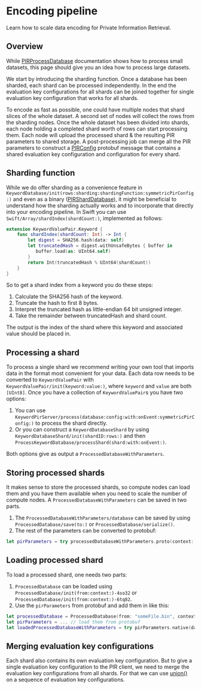 # Encoding pipeline

Learn how to scale data encoding for Private Information Retrieval.

## Overview

While
[PIRProcessDatabase](https://swiftpackageindex.com/apple/swift-homomorphic-encryption/main/documentation/pirprocessdatabase)
documentation shows how to process small datasets, this page should give you an idea how to process large datasets.

We start by introducing the sharding function. Once a database has been sharded, each shard can be processed
independently. In the end the evaluation key configurations for all shards can be joined together for single evaluation
key configuration that works for all shards.

To encode as fast as possible, one could have multiple nodes that shard slices of the whole dataset. A second set of
nodes will collect the rows from the sharding nodes. Once the whole dataset has been divided into shards, each node
holding a completed shard worth of rows can start processing them. Each node will upload the processed shard & the
resulting PIR parameters to shared storage. A post-processing job can merge all the PIR parameters to construct a
[PIRConfig](https://swiftpackageindex.com/apple/swift-homomorphic-encryption/main/documentation/privateinformationretrievalprotobuf/apple_swifthomomorphicencryption_api_v1_pirconfig)
protobuf message that contains a shared evaluation key configuration and configuration for every shard.

## Sharding function

While we do offer sharding as a convenience feature in ``KeywordDatabase/init(rows:sharding:shardingFunction:symmetricPirConfig:)`` and even as a binary
([PIRShardDatabase](https://swiftpackageindex.com/apple/swift-homomorphic-encryption/main/documentation/pirsharddatabase)),
it might be beneficial to understand how the sharding actually works and to incorporate that directly into your encoding
pipeline. In Swift you can use ``Swift/Array/shardIndex(shardCount:)``, implemented as follows:

```swift
extension KeywordValuePair.Keyword {
    func shardIndex(shardCount: Int) -> Int {
        let digest = SHA256.hash(data: self)
        let truncatedHash = digest.withUnsafeBytes { buffer in
           buffer.load(as: UInt64.self)
        }
        return Int(truncatedHash % UInt64(shardCount))
    }
}
```

So to get a shard index from a keyword you do these steps:
1. Calculate the SHA256 hash of the keyword.
2. Truncate the hash to first 8 bytes.
3. Interpret the truncated hash as little-endian 64 bit unsigned integer.
4. Take the remainder between truncatedHash and shard count.

The output is the index of the shard where this keyword and associated value should be placed in.

## Processing a shard
To process a single shard we recommend writing your own tool that imports data in the format most convenient for your
data. Each data row needs to be converted to ``KeywordValuePair`` with ``KeywordValuePair/init(keyword:value:)``, where
`keyword` and `value` are both `[UInt8]`. Once you have a collection of ``KeywordValuePair``s you have two options:
1. You can use ``KeywordPirServer/process(database:config:with:onEvent:symmetricPirConfig:)`` to process the shard directly.
2. Or you can construct a ``KeywordDatabaseShard`` by using ``KeywordDatabaseShard/init(shardID:rows:)`` and then
``ProcessKeywordDatabase/processShard(shard:with:onEvent:)``.

Both options give as output a ``ProcessedDatabaseWithParameters``.

## Storing processed shards

It makes sense to store the processed shards, so compute nodes can load them and you have them available when you need
to scale the number of compute nodes. A ``ProcessedDatabaseWithParameters`` can be saved in two parts.
1. The ``ProcessedDatabaseWithParameters/database`` can be saved by using ``ProcessedDatabase/save(to:)`` or
   ``ProcessedDatabase/serialize()``.
2. The rest of the parameters can be converted to protobuf:
```swift
let pirParameters = try processedDatabaseWithParameters.proto(context: context)
```

## Loading processed shard

To load a processed shard, one needs two parts:
1. ``ProcessedDatabase`` can be loaded using ``ProcessedDatabase/init(from:context:)-4so32`` or
``ProcessedDatabase/init(from:context:)-6tq82``.
2. Use the `pirParameters` from protobuf and add them in like this:

```swift
let processedDatabase = ProcessedDatabase(from: "someFile.bin", context: context)
let pirParameters = ... // load them from protobuf
let loadedProcessedDatabaseWithParameters = try pirParameters.native(database: processedDatabase)
```

## Merging evaluation key configurations

Each shard also contains its own evaluation key configuration. But to give a single evaluation key configuration to the
PIR client, we need to merge the evaluation key configurations from all shards. For that we can use
[union()](https://swiftpackageindex.com/apple/swift-homomorphic-encryption/main/documentation/homomorphicencryption/swift/sequence/union())
on a sequence of evaluation key configurations.
